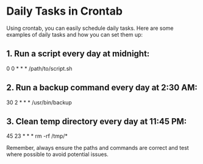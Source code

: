 # Daily Tasks in Crontab

Using crontab, you can easily schedule daily tasks. Here are some examples of daily tasks and how you can set them up:

## 1. Run a script every day at midnight:

0 0 * * * /path/to/script.sh

## 2. Run a backup command every day at 2:30 AM:

30 2 * * * /usr/bin/backup

## 3. Clean temp directory every day at 11:45 PM:

45 23 * * * rm -rf /tmp/*

Remember, always ensure the paths and commands are correct and test where possible to avoid potential issues.
